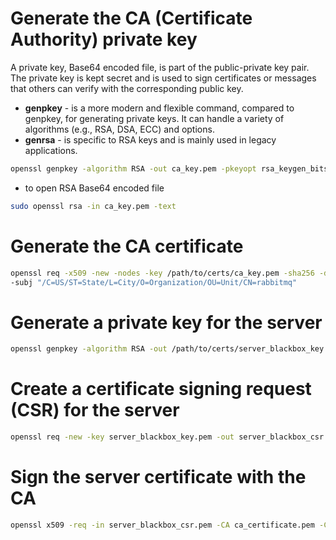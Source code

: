 # Generate the CA (Certificate Authority) private key
A private key, Base64 encoded file, is part of the public-private key pair.
The private key is kept secret and is used to sign certificates or messages that others can verify
with the corresponding public key.
- **genpkey** - is a more modern and flexible command,  compared to genpkey, for generating private keys.
It can handle a variety of algorithms (e.g., RSA, DSA, ECC) and options.
- **genrsa** - is specific to RSA keys and is mainly used in legacy applications.
```bash
openssl genpkey -algorithm RSA -out ca_key.pem -pkeyopt rsa_keygen_bits:2048
```
- to open RSA Base64 encoded file
```bash
sudo openssl rsa -in ca_key.pem -text
```

# Generate the CA certificate
```bash
openssl req -x509 -new -nodes -key /path/to/certs/ca_key.pem -sha256 -days 365 -out /path/to/certs/ca_certificate.pem \
-subj "/C=US/ST=State/L=City/O=Organization/OU=Unit/CN=rabbitmq"
```

# Generate a private key for the server
```bash
openssl genpkey -algorithm RSA -out /path/to/certs/server_blackbox_key.pem -pkeyopt rsa_keygen_bits:2048
```

# Create a certificate signing request (CSR) for the server
```bash
openssl req -new -key server_blackbox_key.pem -out server_blackbox_csr.pem -subj "/C=US/ST=State/L=City/O=Organization/OU=Unit/CN=rabbitmq"
```

# Sign the server certificate with the CA
```bash
openssl x509 -req -in server_blackbox_csr.pem -CA ca_certificate.pem -CAkey ca_key.pem -CAcreateserial -out server_blackbox_certificate.pem -days 365 -sha256
```
